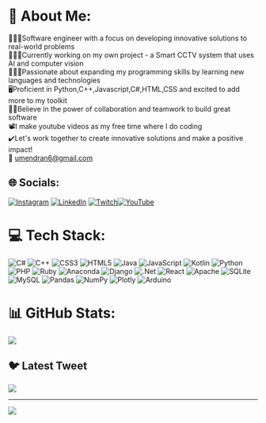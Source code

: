 # 💫 About Me:
👨🏻‍🎓Software engineer with a focus on developing innovative solutions to real-world problems<br>👨🏻‍💻Currently working on my own project - a Smart CCTV system that uses AI and computer vision<br>👨🏼‍🏫Passionate about expanding my programming skills by learning new languages and technologies<br>🖥Proficient in Python,C++,Javascript,C#,HTML,CSS and excited to add more to my toolkit<br>💪🏽Believe in the power of collaboration and teamwork to build great software<br>📽I make youtube videos as my free time where I do coding <br>✔️Let's work together to create innovative solutions and make a positive impact!<br>📧 umendran6@gmail.com


## 🌐 Socials:
[![Instagram](https://img.shields.io/badge/Instagram-%23E4405F.svg?logo=Instagram&logoColor=white)](https://instagram.com/um3n14) [![LinkedIn](https://img.shields.io/badge/LinkedIn-%230077B5.svg?logo=linkedin&logoColor=white)](https://www.linkedin.com/in/umendran-muniandy-1982b5261/) [![Twitch](https://img.shields.io/badge/Twitch-%239146FF.svg?logo=Twitch&logoColor=white)](https://twitch.tv/um3n14)[![YouTube](https://img.shields.io/badge/YouTube-%23FF0000.svg?logo=YouTube&logoColor=white)](https://youtube.com/@um3n14) 

# 💻 Tech Stack:
![C#](https://img.shields.io/badge/c%23-%23239120.svg?style=for-the-badge&logo=c-sharp&logoColor=white) ![C++](https://img.shields.io/badge/c++-%2300599C.svg?style=for-the-badge&logo=c%2B%2B&logoColor=white) ![CSS3](https://img.shields.io/badge/css3-%231572B6.svg?style=for-the-badge&logo=css3&logoColor=white) ![HTML5](https://img.shields.io/badge/html5-%23E34F26.svg?style=for-the-badge&logo=html5&logoColor=white) ![Java](https://img.shields.io/badge/java-%23ED8B00.svg?style=for-the-badge&logo=java&logoColor=white) ![JavaScript](https://img.shields.io/badge/javascript-%23323330.svg?style=for-the-badge&logo=javascript&logoColor=%23F7DF1E) ![Kotlin](https://img.shields.io/badge/kotlin-%230095D5.svg?style=for-the-badge&logo=kotlin&logoColor=white) ![Python](https://img.shields.io/badge/python-3670A0?style=for-the-badge&logo=python&logoColor=ffdd54) ![PHP](https://img.shields.io/badge/php-%23777BB4.svg?style=for-the-badge&logo=php&logoColor=white) ![Ruby](https://img.shields.io/badge/ruby-%23CC342D.svg?style=for-the-badge&logo=ruby&logoColor=white) ![Anaconda](https://img.shields.io/badge/Anaconda-%2344A833.svg?style=for-the-badge&logo=anaconda&logoColor=white) ![Django](https://img.shields.io/badge/django-%23092E20.svg?style=for-the-badge&logo=django&logoColor=white) ![.Net](https://img.shields.io/badge/.NET-5C2D91?style=for-the-badge&logo=.net&logoColor=white) ![React](https://img.shields.io/badge/react-%2320232a.svg?style=for-the-badge&logo=react&logoColor=%2361DAFB) ![Apache](https://img.shields.io/badge/apache-%23D42029.svg?style=for-the-badge&logo=apache&logoColor=white) ![SQLite](https://img.shields.io/badge/sqlite-%2307405e.svg?style=for-the-badge&logo=sqlite&logoColor=white) ![MySQL](https://img.shields.io/badge/mysql-%2300f.svg?style=for-the-badge&logo=mysql&logoColor=white) ![Pandas](https://img.shields.io/badge/pandas-%23150458.svg?style=for-the-badge&logo=pandas&logoColor=white) ![NumPy](https://img.shields.io/badge/numpy-%23013243.svg?style=for-the-badge&logo=numpy&logoColor=white) ![Plotly](https://img.shields.io/badge/Plotly-%233F4F75.svg?style=for-the-badge&logo=plotly&logoColor=white) ![Arduino](https://img.shields.io/badge/-Arduino-00979D?style=for-the-badge&logo=Arduino&logoColor=white)
# 📊 GitHub Stats:

![](https://github-readme-streak-stats.herokuapp.com/?user=Umen14&theme=dark&hide_border=false)<br/>


## 🐦 Latest Tweet
[![](https://gtce.itsvg.in/api?username=um3n14)](https://github.com/VishwaGauravIn/github-twitter-card-embed)

---
[![](https://visitcount.itsvg.in/api?id=Umen14&icon=0&color=0)](https://visitcount.itsvg.in)

<!-- Proudly created with GPRM ( https://gprm.itsvg.in ) -->
